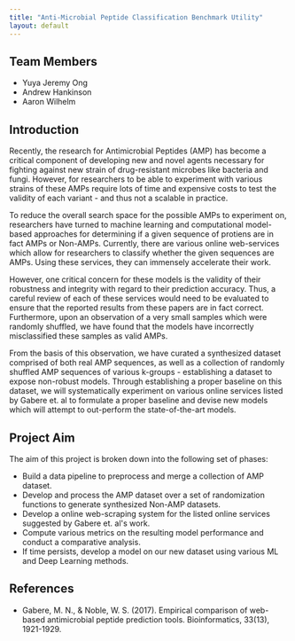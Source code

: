 ```yaml
---
title: "Anti-Microbial Peptide Classification Benchmark Utility"
layout: default
---
```


## Team Members

* Yuya Jeremy Ong
* Andrew Hankinson
* Aaron Wilhelm

## Introduction
Recently, the research for Antimicrobial Peptides (AMP) has become a critical component
of developing new and novel agents necessary for fighting against new strain of
drug-resistant microbes like bacteria and fungi. However, for researchers to be
able to experiment with various strains of these AMPs require lots of time and
expensive costs to test the validity of each variant - and thus not a scalable in
practice.

To reduce the overall search space for the possible AMPs to experiment on, researchers
have turned to machine learning and computational model-based approaches for determining
if a given sequence of protiens are in fact AMPs or Non-AMPs. Currently, there are
various online web-services which allow for researchers to classify whether the
given sequences are AMPs. Using these services, they can immensely accelerate their work.

However, one critical concern for these models is the validity of their robustness
and integrity with regard to their prediction accuracy. Thus, a careful review of
each of these services would need to be evaluated to ensure that the reported
results from these papers are in fact correct. Furthermore, upon an observation
of a very small samples which were randomly shuffled, we have found that the
models have incorrectly misclassified these samples as valid AMPs.

From the basis of this observation, we have curated a synthesized dataset comprised
of both real AMP sequences, as well as a collection of randomly shuffled AMP sequences
of various k-groups - establishing a dataset to expose non-robust models. Through
establishing a proper baseline on this dataset, we will systematically experiment on
various online services listed by Gabere et. al to formulate a proper baseline and
devise new models which will attempt to out-perform the state-of-the-art models.

## Project Aim
The aim of this project is broken down into the following set of phases:
* Build a data pipeline to preprocess and merge a collection of AMP dataset.
* Develop and process the AMP dataset over a set of randomization functions to generate synthesized Non-AMP datasets.
* Develop a online web-scraping system for the listed online services suggested by Gabere et. al's work.
* Compute various metrics on the resulting model performance and conduct a comparative analysis.
* If time persists, develop a model on our new dataset using various ML and Deep Learning methods.

## References
* Gabere, M. N., & Noble, W. S. (2017). Empirical comparison of web-based antimicrobial peptide prediction tools. Bioinformatics, 33(13), 1921-1929.
